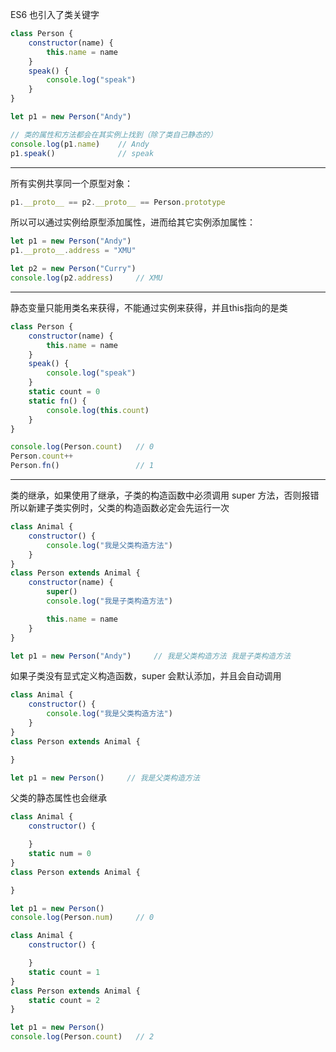 ES6 也引入了类关键字
```javascript
class Person {
	constructor(name) {
		this.name = name
	}
	speak() {
		console.log("speak")
	}
}

let p1 = new Person("Andy")

// 类的属性和方法都会在其实例上找到（除了类自己静态的）
console.log(p1.name)    // Andy
p1.speak()              // speak
```

------------


所有实例共享同一个原型对象：
```javascript
p1.__proto__ == p2.__proto__ == Person.prototype
```
所以可以通过实例给原型添加属性，进而给其它实例添加属性：
```javascript
let p1 = new Person("Andy")
p1.__proto__.address = "XMU"

let p2 = new Person("Curry")
console.log(p2.address)     // XMU
```

------------


静态变量只能用类名来获得，不能通过实例来获得，并且this指向的是类
```javascript
class Person {
	constructor(name) {
		this.name = name
	}
	speak() {
		console.log("speak")
	}
	static count = 0
	static fn() {
		console.log(this.count)
	}
}

console.log(Person.count)   // 0
Person.count++
Person.fn()                 // 1
```

------------

类的继承，如果使用了继承，子类的构造函数中必须调用 super 方法，否则报错
所以新建子类实例时，父类的构造函数必定会先运行一次
```javascript
class Animal {
	constructor() {
		console.log("我是父类构造方法")
	}
}
class Person extends Animal {
	constructor(name) {
		super()
		console.log("我是子类构造方法")

		this.name = name
	}
}

let p1 = new Person("Andy")     // 我是父类构造方法 我是子类构造方法
```

如果子类没有显式定义构造函数，super 会默认添加，并且会自动调用
```javascript
class Animal {
	constructor() {
		console.log("我是父类构造方法")
	}
}
class Person extends Animal {

}

let p1 = new Person()     // 我是父类构造方法
```

父类的静态属性也会继承
```javascript
class Animal {
	constructor() {

	}
	static num = 0
}
class Person extends Animal {

}

let p1 = new Person()
console.log(Person.num)     // 0
```

```javascript
class Animal {
	constructor() {

	}
	static count = 1
}
class Person extends Animal {
	static count = 2
}

let p1 = new Person()
console.log(Person.count)   // 2
```
